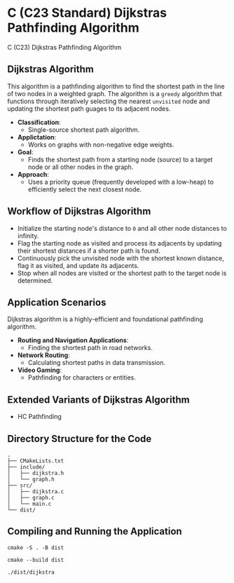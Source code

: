 # C (C23 Standard) Dijkstras Pathfinding Algorithm
C (C23) Dijkstras Pathfinding Algorithm

## Dijkstras Algorithm

This algorithm is a pathfinding algorithm to find the shortest path in the line of two nodes in a weighted graph. The algorithm is a `greedy` algorithm that functions through iteratively selecting the nearest `unvisited` node and updating the shortest path guages to its adjacent nodes.

- **Classification**: 
    - Single-source shortest path algorithm.
- **Applictation**: 
    - Works on graphs with non-negative edge weights.
- **Goal**: 
    - Finds the shortest path from a starting node (source) to a target node or all other nodes in the graph.
- **Approach**: 
    - Uses a priority queue (frequently developed with a low-heap) to efficiently select the next closest node.

## Workflow of Dijkstras Algorithm

- Initialize the starting node's distance to `0` and all other node distances to infinity.
- Flag the starting node as visited and process its adjacents by updating their shortest distances if a shorter path is found.
- Continuously pick the unvisited node with the shortest known distance, flag it as visited, and update its adjacents.
- Stop when all nodes are visited or the shortest path to the target node is determined.

## Application Scenarios

Dijkstras algorithm is a highly-efficient and foundational pathfinding algorithm. 

- **Routing and Navigation Applications**: 
    - Finding the shortest path in road networks.
- **Network Routing**:
    - Calculating shortest paths in data transmission.
- **Video Gaming**:
    - Pathfinding for characters or entities. 


## Extended Variants of Dijkstras Algorithm

- HC Pathfinding


## Directory Structure for the Code

```shell
.
├── CMakeLists.txt
├── include/
│   ├── dijkstra.h
│   └── graph.h
├── src/
│   ├── dijkstra.c
│   ├── graph.c
│   └── main.c
└── dist/
```


## Compiling and Running the Application

```shell
cmake -S . -B dist
```

```shell
cmake --build dist
```

```shell
./dist/dijkstra
```


